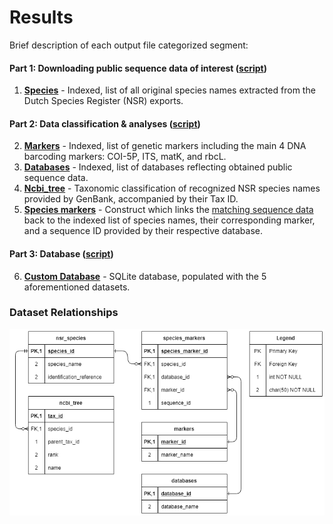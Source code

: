 # Results

Brief description of each output file categorized segment:

#### Part 1: Downloading public sequence data of interest ([script](/script/custom_databases.py))

1. [**Species**](nsr_species.csv) - Indexed, list of all original species names extracted from the Dutch Species Register (NSR) exports.

#### Part 2: Data classification & analyses ([script](/script/custom_databases.Rmd))

2. [**Markers**](markers.csv) - Indexed, list of genetic markers including the main 4 DNA barcoding markers: COI-5P, ITS, matK, and rbcL.
3. [**Databases**](databases.csv) - Indexed, list of databases reflecting obtained public sequence data.
4. [**Ncbi_tree**](tree_ncbi.csv) - Taxonomic classification of recognized NSR species names provided by GenBank, accompanied by their Tax ID.
5. [**Species markers**](species_markers.csv) - Construct which links the [matching sequence data](/data/FASTA_files/match.tsv) back to the indexed list of species names, their corresponding marker, and a sequence ID provided by their respective database.

#### Part 3: Database ([script](/script/schema.sql))
6. [**Custom Database**](custom_databases.sqlite) - SQLite database, populated with the 5 aforementioned datasets.

### Dataset Relationships
![ERD](https://github.com/naturalis/Custom-databases-DNA-sequences/blob/master/results/ERD.png?raw=true)
